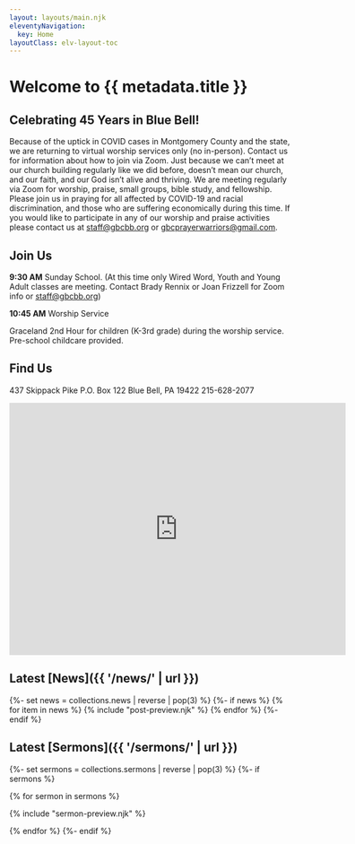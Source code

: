 ```yaml
---
layout: layouts/main.njk
eleventyNavigation:
  key: Home
layoutClass: elv-layout-toc
---
```


# Welcome to {{ metadata.title }}

## Celebrating 45 Years in Blue Bell!

Because of the uptick in COVID cases in Montgomery County and the state, we are returning to virtual worship services only (no in-person). Contact us for information about how to join via Zoom. Just because we can’t meet at our church building regularly like we did before, doesn’t mean our church, and our faith, and our God isn’t alive and thriving. We are meeting regularly via Zoom for worship, praise, small groups, bible study, and fellowship. Please join us in praying for all affected by COVID-19 and racial discrimination, and those who are suffering economically during this time. If you would like to participate in any of our worship and praise activities please contact us at staff@gbcbb.org or gbcprayerwarriors@gmail.com.

## Join Us

**9:30 AM** Sunday School. (At this time only Wired Word, Youth and Young Adult classes are meeting. Contact Brady Rennix or Joan Frizzell for Zoom info or staff@gbcbb.org)

**10:45 AM** Worship Service

Graceland 2nd Hour for children (K-3rd grade) during the worship service. Pre-school childcare provided.

## Find Us

437 Skippack Pike
P.O. Box 122
Blue Bell, PA 19422
215-628-2077

<iframe src="https://www.google.com/maps/embed?pb=!1m18!1m12!1m3!1d3049.7681931536595!2d-75.25916498397085!3d40.14744697939734!2m3!1f0!2f0!3f0!3m2!1i1024!2i768!4f13.1!3m3!1m2!1s0x89c6bc9a2818dc7d%3A0xd504d1564cd27c54!2sGrace%20Baptist%20Church-Blue%20Bell!5e0!3m2!1sen!2sus!4v1606764395635!5m2!1sen!2sus" width="600" height="450" frameborder="0" style="border:0;" allowfullscreen="" aria-hidden="false" tabindex="0"></iframe>

## Latest [News]({{ '/news/' | url }})

{%- set news = collections.news | reverse | pop(3) %}
{%- if news %}
{% for item in news %}
{% include "post-preview.njk" %}
{% endfor %}
{%- endif %}

## Latest [Sermons]({{ '/sermons/' | url }})

{%- set sermons = collections.sermons | reverse | pop(3) %}
{%- if sermons %}

{% for sermon in sermons %}

{% include "sermon-preview.njk" %}

{% endfor %}
{%- endif %}
